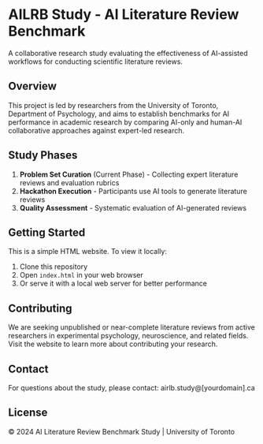 # AILRB Study - AI Literature Review Benchmark

A collaborative research study evaluating the effectiveness of AI-assisted workflows for conducting scientific literature reviews.

## Overview

This project is led by researchers from the University of Toronto, Department of Psychology, and aims to establish benchmarks for AI performance in academic research by comparing AI-only and human-AI collaborative approaches against expert-led research.

## Study Phases

1. **Problem Set Curation** (Current Phase) - Collecting expert literature reviews and evaluation rubrics
2. **Hackathon Execution** - Participants use AI tools to generate literature reviews  
3. **Quality Assessment** - Systematic evaluation of AI-generated reviews

## Getting Started

This is a simple HTML website. To view it locally:

1. Clone this repository
2. Open `index.html` in your web browser
3. Or serve it with a local web server for better performance

## Contributing

We are seeking unpublished or near-complete literature reviews from active researchers in experimental psychology, neuroscience, and related fields. Visit the website to learn more about contributing your research.

## Contact

For questions about the study, please contact: airlb.study@[yourdomain].ca

## License

© 2024 AI Literature Review Benchmark Study | University of Toronto
